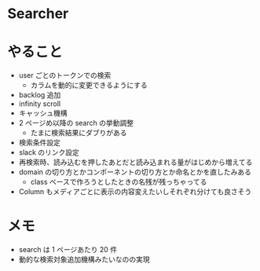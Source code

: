 # Searcher

# やること

- user ごとのトークンでの検索
  - カラムを動的に変更できるようにする
- backlog 追加
- infinity scroll
- キャッシュ機構
- 2 ページめ以降の search の挙動調整
  - たまに検索結果にダブりがある
- 検索条件設定
- slack のリンク設定
- 再検索時、読み込むを押したあとだと読み込まれる量がはじめから増えてる
- domain の切り方とかコンポーネントの切り方とか命名とかを直したみある
  - class ベースで作ろうとしたときの名残が残っちゃってる
- Column もメディアごとに表示の内容変えたいしそれぞれ分けても良さそう

# メモ

- search は 1 ページあたり 20 件
- 動的な検索対象追加機構みたいなのの実現
